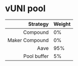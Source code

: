 # vUNI pool
|Strategy | Weight |
|-------: | --------|
|Compound | 0%     |
|Maker Compound | 0%     |
|Aave | 95%     |
|Pool buffer | 5%     |
